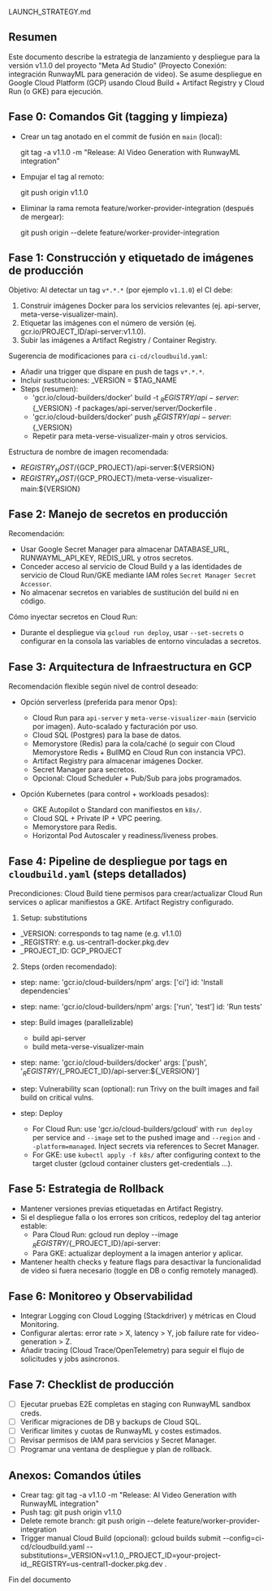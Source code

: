 LAUNCH_STRATEGY.md

Resumen
------
Este documento describe la estrategia de lanzamiento y despliegue para la versión v1.1.0 del proyecto "Meta Ad Studio" (Proyecto Conexión: integración RunwayML para generación de video). Se asume despliegue en Google Cloud Platform (GCP) usando Cloud Build + Artifact Registry y Cloud Run (o GKE) para ejecución.

Fase 0: Comandos Git (tagging y limpieza)
----------------------------------------
- Crear un tag anotado en el commit de fusión en `main` (local):

  git tag -a v1.1.0 -m "Release: AI Video Generation with RunwayML integration"

- Empujar el tag al remoto:

  git push origin v1.1.0

- Eliminar la rama remota feature/worker-provider-integration (después de mergear):

  git push origin --delete feature/worker-provider-integration

Fase 1: Construcción y etiquetado de imágenes de producción
-----------------------------------------------------------
Objetivo: Al detectar un tag `v*.*.*` (por ejemplo `v1.1.0`) el CI debe:
1. Construir imágenes Docker para los servicios relevantes (ej. api-server, meta-verse-visualizer-main).
2. Etiquetar las imágenes con el número de versión (ej. gcr.io/PROJECT_ID/api-server:v1.1.0).
3. Subir las imágenes a Artifact Registry / Container Registry.

Sugerencia de modificaciones para `ci-cd/cloudbuild.yaml`:
- Añadir una trigger que dispare en push de tags `v*.*.*`.
- Incluir sustituciones: _VERSION = $TAG_NAME
- Steps (resumen):
  - 'gcr.io/cloud-builders/docker' build -t ${_REGISTRY}/api-server:${_VERSION} -f packages/api-server/server/Dockerfile .
  - 'gcr.io/cloud-builders/docker' push ${_REGISTRY}/api-server:${_VERSION}
  - Repetir para meta-verse-visualizer-main y otros servicios.

Estructura de nombre de imagen recomendada:
- ${REGISTRY_HOST}/${GCP_PROJECT}/api-server:${VERSION}
- ${REGISTRY_HOST}/${GCP_PROJECT}/meta-verse-visualizer-main:${VERSION}

Fase 2: Manejo de secretos en producción
----------------------------------------
Recomendación:
- Usar Google Secret Manager para almacenar DATABASE_URL, RUNWAYML_API_KEY, REDIS_URL y otros secretos.
- Conceder acceso al servicio de Cloud Build y a las identidades de servicio de Cloud Run/GKE mediante IAM roles `Secret Manager Secret Accessor`.
- No almacenar secretos en variables de sustitución del build ni en código.

Cómo inyectar secretos en Cloud Run:
- Durante el despliegue via `gcloud run deploy`, usar `--set-secrets` o configurar en la consola las variables de entorno vinculadas a secretos.

Fase 3: Arquitectura de Infraestructura en GCP
---------------------------------------------
Recomendación flexible según nivel de control deseado:
- Opción serverless (preferida para menor Ops):
  - Cloud Run para `api-server` y `meta-verse-visualizer-main` (servicio por imagen). Auto-scalado y facturación por uso.
  - Cloud SQL (Postgres) para la base de datos.
  - Memorystore (Redis) para la cola/caché (o seguir con Cloud Memorystore Redis + BullMQ en Cloud Run con instancia VPC).
  - Artifact Registry para almacenar imágenes Docker.
  - Secret Manager para secretos.
  - Opcional: Cloud Scheduler + Pub/Sub para jobs programados.

- Opción Kubernetes (para control + workloads pesados):
  - GKE Autopilot o Standard con manifiestos en `k8s/`.
  - Cloud SQL + Private IP + VPC peering.
  - Memorystore para Redis.
  - Horizontal Pod Autoscaler y readiness/liveness probes.

Fase 4: Pipeline de despliegue por tags en `cloudbuild.yaml` (steps detallados)
------------------------------------------------------------------------------
Precondiciones: Cloud Build tiene permisos para crear/actualizar Cloud Run services o aplicar manifiestos a GKE. Artifact Registry configurado.

1) Setup: substitutions
- _VERSION: corresponds to tag name (e.g. v1.1.0)
- _REGISTRY: e.g. us-central1-docker.pkg.dev
- _PROJECT_ID: GCP_PROJECT

2) Steps (orden recomendado):
- step: name: 'gcr.io/cloud-builders/npm'
  args: ['ci']
  id: 'Install dependencies'

- step: name: 'gcr.io/cloud-builders/npm'
  args: ['run', 'test']
  id: 'Run tests'

- step: Build images (parallelizable)
  - build api-server
  - build meta-verse-visualizer-main

- step: name: 'gcr.io/cloud-builders/docker'
  args: ['push', '${_REGISTRY}/${_PROJECT_ID}/api-server:${_VERSION}']

- step: Vulnerability scan (optional): run Trivy on the built images and fail build on critical vulns.

- step: Deploy
  - For Cloud Run: use 'gcr.io/cloud-builders/gcloud' with `run deploy` per service and `--image` set to the pushed image and `--region` and `--platform=managed`. Inject secrets via references to Secret Manager.
  - For GKE: use `kubectl apply -f k8s/` after configuring context to the target cluster (gcloud container clusters get-credentials ...).

Fase 5: Estrategia de Rollback
-----------------------------
- Mantener versiones previas etiquetadas en Artifact Registry.
- Si el despliegue falla o los errores son críticos, redeploy del tag anterior estable:
  - Para Cloud Run: gcloud run deploy <service> --image ${_REGISTRY}/${_PROJECT_ID}/api-server:<previous-tag>
  - Para GKE: actualizar deployment a la imagen anterior y aplicar.
- Mantener health checks y feature flags para desactivar la funcionalidad de video si fuera necesario (toggle en DB o config remotely managed).

Fase 6: Monitoreo y Observabilidad
---------------------------------
- Integrar Logging con Cloud Logging (Stackdriver) y métricas en Cloud Monitoring.
- Configurar alertas: error rate > X, latency > Y, job failure rate for video-generation > Z.
- Añadir tracing (Cloud Trace/OpenTelemetry) para seguir el flujo de solicitudes y jobs asíncronos.

Fase 7: Checklist de producción
-------------------------------
- [ ] Ejecutar pruebas E2E completas en staging con RunwayML sandbox creds.
- [ ] Verificar migraciones de DB y backups de Cloud SQL.
- [ ] Verificar límites y cuotas de RunwayML y costes estimados.
- [ ] Revisar permisos de IAM para servicios y Secret Manager.
- [ ] Programar una ventana de despliegue y plan de rollback.

Anexos: Comandos útiles
----------------------
- Crear tag:
  git tag -a v1.1.0 -m "Release: AI Video Generation with RunwayML integration"
- Push tag:
  git push origin v1.1.0
- Delete remote branch:
  git push origin --delete feature/worker-provider-integration
- Trigger manual Cloud Build (opcional):
  gcloud builds submit --config=ci-cd/cloudbuild.yaml --substitutions=_VERSION=v1.1.0,_PROJECT_ID=your-project-id,_REGISTRY=us-central1-docker.pkg.dev .


Fin del documento
